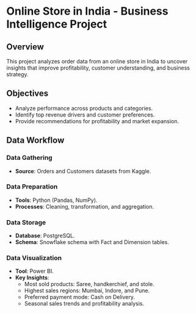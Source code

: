 # Online Store in India - Business Intelligence Project

## Overview
This project analyzes order data from an online store in India to uncover insights that improve profitability, customer understanding, and business strategy.

## Objectives
- Analyze performance across products and categories.  
- Identify top revenue drivers and customer preferences.  
- Provide recommendations for profitability and market expansion.  

## Data Workflow
### Data Gathering
- **Source**: Orders and Customers datasets from Kaggle.  

### Data Preparation
- **Tools**: Python (Pandas, NumPy).  
- **Processes**: Cleaning, transformation, and aggregation.  

### Data Storage
- **Database**: PostgreSQL.  
- **Schema**: Snowflake schema with Fact and Dimension tables.  

### Data Visualization
- **Tool**: Power BI.  
- **Key Insights**:
  - Most sold products: Saree, handkerchief, and stole.  
  - Highest sales regions: Mumbai, Indore, and Pune.  
  - Preferred payment mode: Cash on Delivery.  
  - Seasonal sales trends and profitability analysis.  
